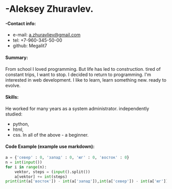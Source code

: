 # -Aleksey Zhuravlev.

#### -Contact info:
+ e-mail: a.zhuravliev@gmail.com
+ tel: +7-960-345-50-00
+ github: Megalit7

#### Summary:
From school I loved programming. But life has led to construction. tired of constant trips, I want to stop. I decided to return to programming. I'm interested in web development. I like to learn, learn something new. ready to evolve.

#### Skills:
He worked for many years as a system administrator. independently studied:
* python,
* html,
* css.
In all of the above - a beginner.

#### Code Example (example use markdown):

```python
a = {'север' : 0, 'запад' : 0, 'юг' : 0, 'восток' : 0}
n = int(input())
for i in range(n):
    vektor, steps = (input().split())    
    a[vektor] += int(steps)
print(int(a['восток']) - int(a['запад']),int(a['север']) - int(a['юг']))
```



